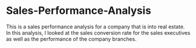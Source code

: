 # Sales-Performance-Analysis
This is a sales performance analysis for a company that is into real estate. In this analysis, I looked at the sales conversion rate for the sales executives as well as the performance of the company branches.
